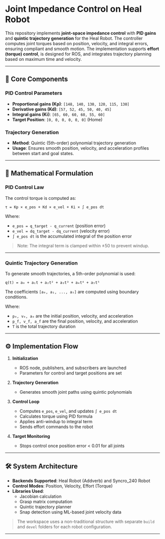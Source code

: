 # Joint Impedance Control on Heal Robot

This repository implements **joint-space impedance control** with **PID gains** and **quintic trajectory generation** for the Heal Robot. The controller computes joint torques based on position, velocity, and integral errors, ensuring compliant and smooth motion. The implementation supports **effort (torque) control**, is designed for ROS, and integrates trajectory planning based on maximum time and velocity.

---

## 🧠 Core Components

### PID Control Parameters
- **Proportional gains (Kp)**: `[148, 140, 130, 120, 115, 130]`
- **Derivative gains (Kd)**: `[57, 52, 45, 50, 40, 45]`
- **Integral gains (Ki)**: `[65, 60, 60, 60, 55, 60]`
- **Target Position**: `[0, 0, 0, 0, 0, 0]` (Home)

### Trajectory Generation
- **Method**: Quintic (5th-order) polynomial trajectory generation
- **Usage**: Ensures smooth position, velocity, and acceleration profiles between start and goal states.

---

## 🧮 Mathematical Formulation

### PID Control Law

The control torque is computed as:

`τ = Kp × e_pos + Kd × e_vel + Ki × ∫ e_pos dt`

Where:
- `e_pos = q_target - q_current` (position error)
- `e_vel = dq_target - dq_current` (velocity error)
- `∫ e_pos dt` is the accumulated integral of the position error

> Note: The integral term is clamped within ±50 to prevent windup.

---

### Quintic Trajectory Generation

To generate smooth trajectories, a 5th-order polynomial is used:

`q(t) = a₀ + a₁t + a₂t² + a₃t³ + a₄t⁴ + a₅t⁵`

The coefficients `[a₀, a₁, ..., a₅]` are computed using boundary conditions.

Where:
- `p₀, v₀, a₀` are the initial position, velocity, and acceleration
- `p_f, v_f, a_f` are the final position, velocity, and acceleration
- `T` is the total trajectory duration

---

## ⚙️ Implementation Flow

1. **Initialization**
   - ROS node, publishers, and subscribers are launched
   - Parameters for control and target positions are set

2. **Trajectory Generation**
   - Generates smooth joint paths using quintic polynomials

3. **Control Loop**
   - Computes `e_pos`, `e_vel`, and updates `∫ e_pos dt`
   - Calculates torque using PID formula
   - Applies anti-windup to integral term
   - Sends effort commands to the robot

4. **Target Monitoring**
   - Stops control once position error < 0.01 for all joints

---

## 🛠 System Architecture

- **Backends Supported**: Heal Robot (Addverb) and Syncro_240 Robot
- **Control Modes**: Position, Velocity, Effort (Torque)
- **Libraries Used**:
  - Jacobian calculation
  - Grasp matrix computation
  - Quintic trajectory planner
  - Snap detection using ML-based joint velocity data

> The workspace uses a non-traditional structure with separate `build` and `devel` folders for each robot configuration.

---


